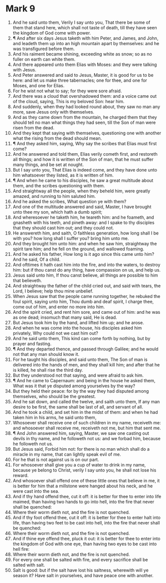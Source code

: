 ﻿# Mark 9
1. And he said unto them, Verily I say unto you, That there be some of them that stand here, which shall not taste of death, till they have seen the kingdom of God come with power. 
2. ¶ And after six days Jesus taketh with him Peter, and James, and John, and leadeth them up into an high mountain apart by themselves: and he was transfigured before them. 
3. And his raiment became shining, exceeding white as snow; so as no fuller on earth can white them. 
4. And there appeared unto them Elias with Moses: and they were talking with Jesus. 
5. And Peter answered and said to Jesus, Master, it is good for us to be here: and let us make three tabernacles; one for thee, and one for Moses, and one for Elias. 
6. For he wist not what to say; for they were sore afraid. 
7. And there was a cloud that overshadowed them: and a voice came out of the cloud, saying, This is my beloved Son: hear him. 
8. And suddenly, when they had looked round about, they saw no man any more, save Jesus only with themselves. 
9. And as they came down from the mountain, he charged them that they should tell no man what things they had seen, till the Son of man were risen from the dead. 
10. And they kept that saying with themselves, questioning one with another what the rising from the dead should mean. 
11. ¶ And they asked him, saying, Why say the scribes that Elias must first come? 
12. And he answered and told them, Elias verily cometh first, and restoreth all things; and how it is written of the Son of man, that he must suffer many things, and be set at nought. 
13. But I say unto you, That Elias is indeed come, and they have done unto him whatsoever they listed, as it is written of him. 
14. ¶ And when he came to his disciples, he saw a great multitude about them, and the scribes questioning with them. 
15. And straightway all the people, when they beheld him, were greatly amazed, and running to him saluted him. 
16. And he asked the scribes, What question ye with them? 
17. And one of the multitude answered and said, Master, I have brought unto thee my son, which hath a dumb spirit; 
18. And wheresoever he taketh him, he teareth him: and he foameth, and gnasheth with his teeth, and pineth away: and I spake to thy disciples that they should cast him out; and they could not. 
19. He answereth him, and saith, O faithless generation, how long shall I be with you? how long shall I suffer you? bring him unto me. 
20. And they brought him unto him: and when he saw him, straightway the spirit tare him; and he fell on the ground, and wallowed foaming. 
21. And he asked his father, How long is it ago since this came unto him? And he said, Of a child. 
22. And ofttimes it hath cast him into the fire, and into the waters, to destroy him: but if thou canst do any thing, have compassion on us, and help us. 
23. Jesus said unto him, If thou canst believe, all things are possible to him that believeth. 
24. And straightway the father of the child cried out, and said with tears, the Lord, I believe; help thou mine unbelief. 
25. When Jesus saw that the people came running together, he rebuked the foul spirit, saying unto him, Thou dumb and deaf spirit, I charge thee, come out of him, and enter no more into him. 
26. And the spirit cried, and rent him sore, and came out of him: and he was as one dead; insomuch that many said, He is dead. 
27. But Jesus took him by the hand, and lifted him up; and he arose. 
28. And when he was come into the house, his disciples asked him privately, Why could not we cast him out? 
29. And he said unto them, This kind can come forth by nothing, but by prayer and fasting. 
30. ¶ And they departed thence, and passed through Galilee; and he would not that any man should know it. 
31. For he taught his disciples, and said unto them, The Son of man is delivered into the hands of men, and they shall kill him; and after that he is killed, he shall rise the third day. 
32. But they understood not that saying, and were afraid to ask him. 
33. ¶ And he came to Capernaum: and being in the house he asked them, What was it that ye disputed among yourselves by the way? 
34. But they held their peace: for by the way they had disputed among themselves, who should be the greatest. 
35. And he sat down, and called the twelve, and saith unto them, If any man desire to be first, the same shall be last of all, and servant of all. 
36. And he took a child, and set him in the midst of them: and when he had taken him in his arms, he said unto them, 
37. Whosoever shall receive one of such children in my name, receiveth me: and whosoever shall receive me, receiveth not me, but him that sent me. 
38. ¶ And John answered him, saying, Master, we saw one casting out devils in thy name, and he followeth not us: and we forbad him, because he followeth not us. 
39. But Jesus said, Forbid him not: for there is no man which shall do a miracle in my name, that can lightly speak evil of me. 
40. For he that is not against us is on our part. 
41. For whosoever shall give you a cup of water to drink in my name, because ye belong to Christ, verily I say unto you, he shall not lose his reward. 
42. And whosoever shall offend one of these little ones that believe in me, it is better for him that a millstone were hanged about his neck, and he were cast into the sea. 
43. And if thy hand offend thee, cut it off: it is better for thee to enter into life maimed, than having two hands to go into hell, into the fire that never shall be quenched: 
44. Where their worm dieth not, and the fire is not quenched. 
45. And if thy foot offend thee, cut it off: it is better for thee to enter halt into life, than having two feet to be cast into hell, into the fire that never shall be quenched: 
46. Where their worm dieth not, and the fire is not quenched. 
47. And if thine eye offend thee, pluck it out: it is better for thee to enter into the kingdom of God with one eye, than having two eyes to be cast into hell fire: 
48. Where their worm dieth not, and the fire is not quenched. 
49. For every one shall be salted with fire, and every sacrifice shall be salted with salt. 
50. Salt is good: but if the salt have lost his saltness, wherewith will ye season it? Have salt in yourselves, and have peace one with another. 
